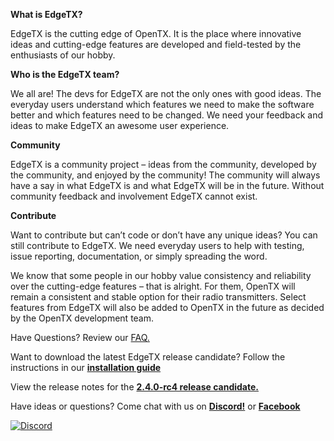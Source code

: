 **What is EdgeTX?**

EdgeTX is the cutting edge of OpenTX. It is the place where innovative ideas and cutting-edge features are developed and field-tested by the enthusiasts of our hobby.

**Who is the EdgeTX team?**

We all are! The devs for EdgeTX are not the only ones with good ideas. The everyday users understand which features we need to make the software better and which features need to be changed. We need your feedback and ideas to make EdgeTX an awesome user experience.

**Community**

EdgeTX is a community project – ideas from the community, developed by the community, and enjoyed by the community! The community will always have a say in what EdgeTX is and what EdgeTX will be in the future. Without community feedback and involvement EdgeTX cannot exist.

**Contribute**

Want to contribute but can’t code or don’t have any unique ideas? You can still contribute to EdgeTX. We need everyday users to help with testing, issue reporting, documentation, or simply spreading the word.


We know that some people in our hobby value consistency and reliability over the cutting-edge features – that is alright. For them, OpenTX will remain a consistent and stable option for their radio transmitters. Select features from EdgeTX will also be added to OpenTX in the future as decided by the OpenTX development team.

Have Questions? Review our 
[FAQ.](https://github.com/EdgeTX/edgetx.github.io/wiki/Frequently-Asked-Questions)

Want to download the latest EdgeTX release candidate? Follow the instructions in our  **[installation guide](https://github.com/EdgeTX/edgetx.github.io/wiki/EdgeTX-Installation-Guide)**

View the release notes for the **[2.4.0-rc4 release candidate. ](https://github.com/EdgeTX/edgetx/releases/tag/v2.4.0-rc4)**

Have ideas or questions? Come chat with us on **[Discord!](https://github.com/EdgeTX/edgetx.github.io/wiki/Community-Guidlines)** or **[Facebook](https://www.facebook.com/groups/edgetx)**


[![Discord](https://img.shields.io/discord/839849772864503828.svg?label=&logo=discord&logoColor=ffffff&color=7389D8&labelColor=6A7EC2)](https://github.com/EdgeTX/edgetx.github.io/wiki/Community-Guidlines)
